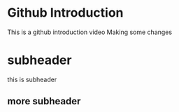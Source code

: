 # Github Introduction

This is a github introduction video
Making some changes 

# subheader

this is subheader

## more subheader